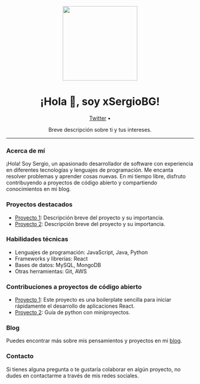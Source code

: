 <div align="center">
  <img src="URL_DE_TU_IMAGEN" width="200"/>
  <h1 align="center">¡Hola 👋, soy xSergioBG!</h1>
  <p align="center">
    <a href="https://twitter.com/xSergioBG">Twitter</a> •
  </p>
  <p align="center">
    Breve descripción sobre ti y tus intereses.
  </p>
</div>

---

### Acerca de mí

¡Hola! Soy Sergio, un apasionado desarrollador de software con experiencia en diferentes tecnologías y lenguajes de programación. Me encanta resolver problemas y aprender cosas nuevas. En mi tiempo libre, disfruto contribuyendo a proyectos de código abierto y compartiendo conocimientos en mi blog.

### Proyectos destacados

- [Proyecto 1](https://github.com/xSergioBG/REACT-PERSONAL-BOILERPLATE): Descripción breve del proyecto y su importancia.
- [Proyecto 2](https://github.com/xSergioBG/python-guide): Descripción breve del proyecto y su importancia.

### Habilidades técnicas

- Lenguajes de programación: JavaScript, Java, Python
- Frameworks y librerías: React
- Bases de datos: MySQL, MongoDB
- Otras herramientas: Git, AWS

### Contribuciones a proyectos de código abierto

- [Proyecto 1](URL_DEL_PROYECTO_1): Este proyecto es una boilerplate sencilla para iniciar rápidamente el desarrollo de aplicaciones React.
- [Proyecto 2](URL_DEL_PROYECTO_2): Guía de python con miniproyectos.

### Blog

Puedes encontrar más sobre mis pensamientos y proyectos en mi [blog](URL_DE_TU_BLOG).

### Contacto

Si tienes alguna pregunta o te gustaría colaborar en algún proyecto, no dudes en contactarme a través de mis redes sociales.
